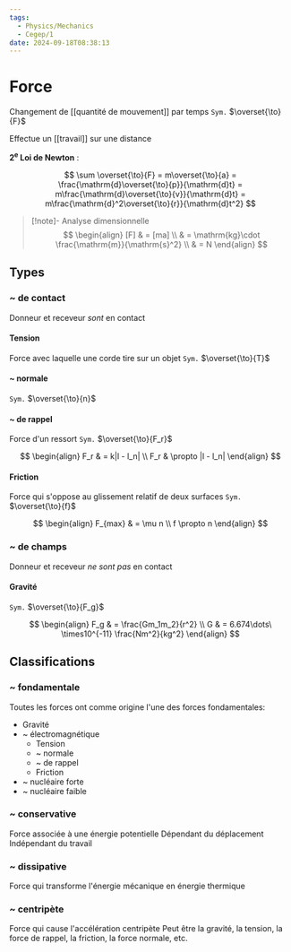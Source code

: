 ```yaml
---
tags:
  - Physics/Mechanics
  - Cegep/1
date: 2024-09-18T08:38:13
---
```


# Force

Changement de [[quantité de mouvement]] par temps
`Sym.` $\overset{\to}{F}$

Effectue un [[travail]] sur une distance

**2<sup>e</sup> Loi de Newton** :

$$
\sum \overset{\to}{F} = m\overset{\to}{a} = \frac{\mathrm{d}\overset{\to}{p}}{\mathrm{d}t} = m\frac{\mathrm{d}\overset{\to}{v}}{\mathrm{d}t} = m\frac{\mathrm{d}^2\overset{\to}{r}}{\mathrm{d}t^2}
$$

> [!note]- Analyse dimensionnelle
> $$
> \begin{align}
> [F] & = [ma] \\
>  & = \mathrm{kg}\cdot \frac{\mathrm{m}}{\mathrm{s}^2} \\
>  & = N
> \end{align}
> $$

## Types

### ~ de contact

Donneur et receveur *sont* en contact

#### Tension

Force avec laquelle une corde tire sur un objet
`Sym.` $\overset{\to}{T}$

#### ~ normale

`Sym.` $\overset{\to}{n}$

#### ~ de rappel

Force d'un ressort
`Sym.` $\overset{\to}{F_r}$

$$
\begin{align}
F_r & = k|l - l_n| \\
F_r & \propto |l - l_n|
\end{align}
$$

#### Friction

Force qui s'oppose au glissement relatif de deux surfaces
`Sym.` $\overset{\to}{f}$

$$
\begin{align}
F_{max} & = \mu n \\
f \propto n
\end{align}
$$

### ~ de champs

Donneur et receveur *ne sont pas* en contact

#### Gravité

`Sym.` $\overset{\to}{F_g}$

$$
\begin{align}
F_g & = \frac{Gm_1m_2}{r^2} \\
G & = 6.674\dots\ \times10^{-11} \frac{Nm^2}{kg^2}
\end{align}
$$

## Classifications

### ~ fondamentale

Toutes les forces ont comme origine l'une des forces fondamentales:

- Gravité
- ~ électromagnétique
	- Tension
	- ~ normale
	- ~ de rappel
	- Friction
- ~ nucléaire forte
- ~ nucléaire faible

### ~ conservative

Force associée à une énergie potentielle
Dépendant du déplacement
Indépendant du travail

### ~ dissipative

Force qui transforme l'énergie mécanique en énergie thermique

### ~ centripète

Force qui cause l'accélération centripète
Peut être la gravité, la tension, la force de rappel, la friction, la force normale, etc.
